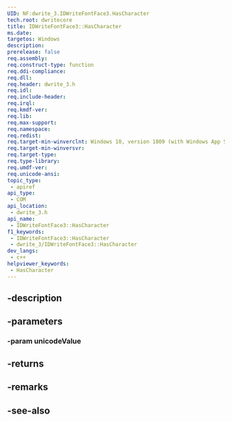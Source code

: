 ```yaml
---
UID: NF:dwrite_3.IDWriteFontFace3.HasCharacter
tech.root: dwritecore
title: IDWriteFontFace3::HasCharacter
ms.date: 
targetos: Windows
description: 
prerelease: false
req.assembly: 
req.construct-type: function
req.ddi-compliance: 
req.dll: 
req.header: dwrite_3.h
req.idl: 
req.include-header: 
req.irql: 
req.kmdf-ver: 
req.lib: 
req.max-support: 
req.namespace: 
req.redist: 
req.target-min-winverclnt: Windows 10, version 1809 (with Windows App SDK 0.5 or later)
req.target-min-winversvr: 
req.target-type: 
req.type-library: 
req.umdf-ver: 
req.unicode-ansi: 
topic_type:
 - apiref
api_type:
 - COM
api_location:
 - dwrite_3.h
api_name:
 - IDWriteFontFace3::HasCharacter
f1_keywords:
 - IDWriteFontFace3::HasCharacter
 - dwrite_3/IDWriteFontFace3::HasCharacter
dev_langs:
 - c++
helpviewer_keywords:
 - HasCharacter
---
```


## -description

## -parameters

### -param unicodeValue

## -returns

## -remarks

## -see-also

